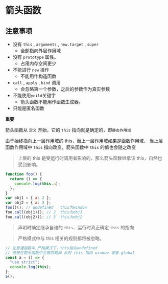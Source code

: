 # 箭头函数

## 注意事项

- 没有 `this` , `arguments` , `new.target` , `super`
  - 全部指向外层作用域
- 没有 `prototype` 属性。
  - 占用内存空间更少
- 不能进行 `new` 操作
  - 不能用作构造函数
- `call` , `apply` , `bind` 调用
  - 会忽略第一个参数，之后的参数作为真实参数
- 不能使用`yeild`关键字
  - 箭头函数不能用作函数生成器。
- 只能是匿名函数

**重要**

箭头函数从 `定义` 开始，它的 `this` 指向就是确定的，即`静态作用域`

由于始终指向上一层作用域的 this，而上一层作用域如果是函数作用域，
当上层函数作用域中 `this` 指向改变，箭头函数中 `this` 的值也会随之改变

> 上层的 this 是受运行时调用者影响的，那么箭头函数继承该 this，自然也受到影响。

```js
function foo() {
  return () => {
    console.log(this.a);
  };
}
var obj1 = { a: 2 };
var obj2 = { a: 3 };
foo()(); // undefined   this为window
foo.call(obj1)(); // 2  this为obj1
foo.call(obj2)(); // 3  this为obj2
```

> 声明时确定继承自谁的 `this`、运行时真正确定 `this` 的指向

> 严格模式中与 this 相关的规则都将被忽略。

```js
// 在普通函数中,严格模式下，this指向undefined
// 但是在箭头函数中会被忽略掉 此时 this 指向 window 或者 global
const a = () => {
  "use strict";
  console.log(this);
};
a();
```

